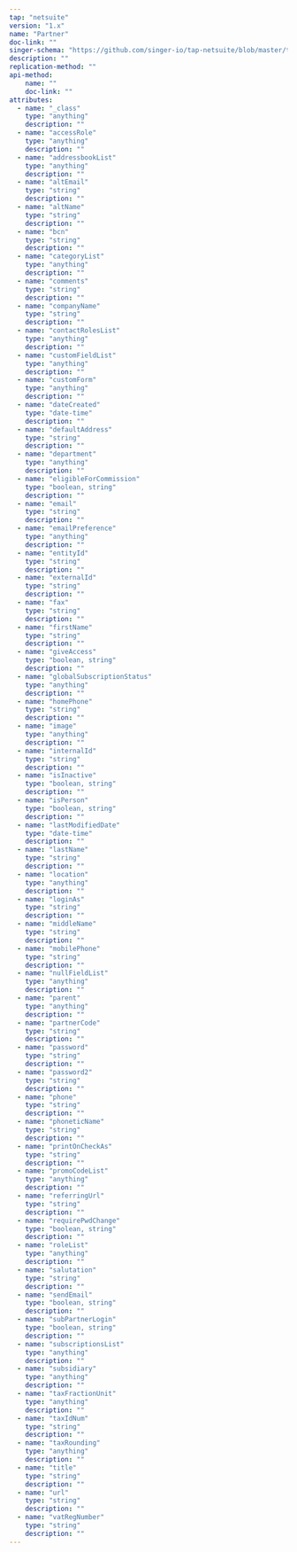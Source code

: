 ```yaml
---
tap: "netsuite"
version: "1.x"
name: "Partner"
doc-link: ""
singer-schema: "https://github.com/singer-io/tap-netsuite/blob/master/tap_netsuite/schemas/Partner.json"
description: ""
replication-method: ""
api-method:
    name: ""
    doc-link: ""
attributes:
  - name: "_class"
    type: "anything"
    description: ""
  - name: "accessRole"
    type: "anything"
    description: ""
  - name: "addressbookList"
    type: "anything"
    description: ""
  - name: "altEmail"
    type: "string"
    description: ""
  - name: "altName"
    type: "string"
    description: ""
  - name: "bcn"
    type: "string"
    description: ""
  - name: "categoryList"
    type: "anything"
    description: ""
  - name: "comments"
    type: "string"
    description: ""
  - name: "companyName"
    type: "string"
    description: ""
  - name: "contactRolesList"
    type: "anything"
    description: ""
  - name: "customFieldList"
    type: "anything"
    description: ""
  - name: "customForm"
    type: "anything"
    description: ""
  - name: "dateCreated"
    type: "date-time"
    description: ""
  - name: "defaultAddress"
    type: "string"
    description: ""
  - name: "department"
    type: "anything"
    description: ""
  - name: "eligibleForCommission"
    type: "boolean, string"
    description: ""
  - name: "email"
    type: "string"
    description: ""
  - name: "emailPreference"
    type: "anything"
    description: ""
  - name: "entityId"
    type: "string"
    description: ""
  - name: "externalId"
    type: "string"
    description: ""
  - name: "fax"
    type: "string"
    description: ""
  - name: "firstName"
    type: "string"
    description: ""
  - name: "giveAccess"
    type: "boolean, string"
    description: ""
  - name: "globalSubscriptionStatus"
    type: "anything"
    description: ""
  - name: "homePhone"
    type: "string"
    description: ""
  - name: "image"
    type: "anything"
    description: ""
  - name: "internalId"
    type: "string"
    description: ""
  - name: "isInactive"
    type: "boolean, string"
    description: ""
  - name: "isPerson"
    type: "boolean, string"
    description: ""
  - name: "lastModifiedDate"
    type: "date-time"
    description: ""
  - name: "lastName"
    type: "string"
    description: ""
  - name: "location"
    type: "anything"
    description: ""
  - name: "loginAs"
    type: "string"
    description: ""
  - name: "middleName"
    type: "string"
    description: ""
  - name: "mobilePhone"
    type: "string"
    description: ""
  - name: "nullFieldList"
    type: "anything"
    description: ""
  - name: "parent"
    type: "anything"
    description: ""
  - name: "partnerCode"
    type: "string"
    description: ""
  - name: "password"
    type: "string"
    description: ""
  - name: "password2"
    type: "string"
    description: ""
  - name: "phone"
    type: "string"
    description: ""
  - name: "phoneticName"
    type: "string"
    description: ""
  - name: "printOnCheckAs"
    type: "string"
    description: ""
  - name: "promoCodeList"
    type: "anything"
    description: ""
  - name: "referringUrl"
    type: "string"
    description: ""
  - name: "requirePwdChange"
    type: "boolean, string"
    description: ""
  - name: "roleList"
    type: "anything"
    description: ""
  - name: "salutation"
    type: "string"
    description: ""
  - name: "sendEmail"
    type: "boolean, string"
    description: ""
  - name: "subPartnerLogin"
    type: "boolean, string"
    description: ""
  - name: "subscriptionsList"
    type: "anything"
    description: ""
  - name: "subsidiary"
    type: "anything"
    description: ""
  - name: "taxFractionUnit"
    type: "anything"
    description: ""
  - name: "taxIdNum"
    type: "string"
    description: ""
  - name: "taxRounding"
    type: "anything"
    description: ""
  - name: "title"
    type: "string"
    description: ""
  - name: "url"
    type: "string"
    description: ""
  - name: "vatRegNumber"
    type: "string"
    description: ""
---
```

